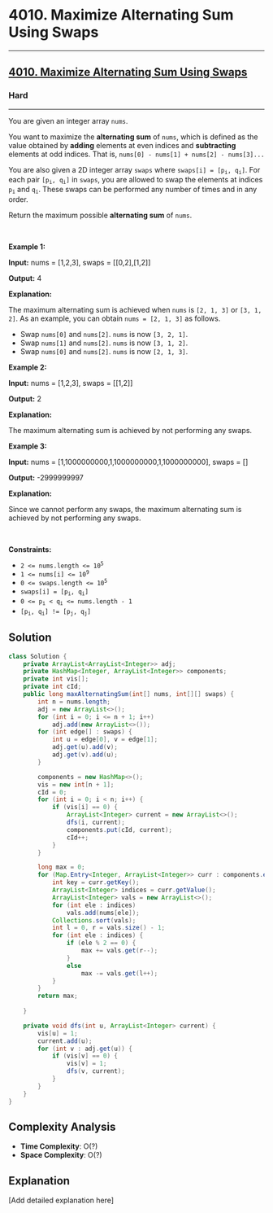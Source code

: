 # 4010. Maximize Alternating Sum Using Swaps


---

<h2><a href="https://leetcode.com/problems/maximize-alternating-sum-using-swaps">4010. Maximize Alternating Sum Using Swaps</a></h2><h3>Hard</h3><hr><p>You are given an integer array <code>nums</code>.</p>

<p>You want to maximize the <strong>alternating sum</strong> of <code>nums</code>, which is defined as the value obtained by <strong>adding</strong> elements at even indices and <strong>subtracting</strong> elements at odd indices. That is, <code>nums[0] - nums[1] + nums[2] - nums[3]...</code></p>

<p>You are also given a 2D integer array <code>swaps</code> where <code>swaps[i] = [p<sub>i</sub>, q<sub>i</sub>]</code>. For each pair <code>[p<sub>i</sub>, q<sub>i</sub>]</code> in <code>swaps</code>, you are allowed to swap the elements at indices <code>p<sub>i</sub></code> and <code>q<sub>i</sub></code>. These swaps can be performed any number of times and in any order.</p>

<p>Return the maximum possible <strong>alternating sum</strong> of <code>nums</code>.</p>

<p>&nbsp;</p>
<p><strong class="example">Example 1:</strong></p>

<div class="example-block">
<p><strong>Input:</strong> <span class="example-io">nums = [1,2,3], swaps = [[0,2],[1,2]]</span></p>

<p><strong>Output:</strong> <span class="example-io">4</span></p>

<p><strong>Explanation:</strong></p>

<p>The maximum alternating sum is achieved when <code>nums</code> is <code>[2, 1, 3]</code> or <code>[3, 1, 2]</code>. As an example, you can obtain <code>nums = [2, 1, 3]</code> as follows.</p>

<ul>
	<li>Swap <code>nums[0]</code> and <code>nums[2]</code>. <code>nums</code> is now <code>[3, 2, 1]</code>.</li>
	<li>Swap <code>nums[1]</code> and <code>nums[2]</code>. <code>nums</code> is now <code>[3, 1, 2]</code>.</li>
	<li>Swap <code>nums[0]</code> and <code>nums[2]</code>. <code>nums</code> is now <code>[2, 1, 3]</code>.</li>
</ul>
</div>

<p><strong class="example">Example 2:</strong></p>

<div class="example-block">
<p><strong>Input:</strong> <span class="example-io">nums = [1,2,3], swaps = [[1,2]]</span></p>

<p><strong>Output:</strong> <span class="example-io">2</span></p>

<p><strong>Explanation:</strong></p>

<p>The maximum alternating sum is achieved by not performing any swaps.</p>
</div>

<p><strong class="example">Example 3:</strong></p>

<div class="example-block">
<p><strong>Input:</strong> <span class="example-io">nums = [1,1000000000,1,1000000000,1,1000000000], swaps = []</span></p>

<p><strong>Output:</strong> <span class="example-io">-2999999997</span></p>

<p><strong>Explanation:</strong></p>

<p>Since we cannot perform any swaps, the maximum alternating sum is achieved by not performing any swaps.</p>
</div>

<p>&nbsp;</p>
<p><strong>Constraints:</strong></p>

<ul>
	<li><code>2 &lt;= nums.length &lt;= 10<sup>5</sup></code></li>
	<li><code>1 &lt;= nums[i] &lt;= 10<sup>9</sup></code></li>
	<li><code>0 &lt;= swaps.length &lt;= 10<sup>5</sup></code></li>
	<li><code>swaps[i] = [p<sub>i</sub>, q<sub>i</sub>]</code></li>
	<li><code>0 &lt;= p<sub>i</sub> &lt; q<sub>i</sub> &lt;= nums.length - 1</code></li>
	<li><code>[p<sub>i</sub>, q<sub>i</sub>] != [p<sub>j</sub>, q<sub>j</sub>]</code></li>
</ul>


## Solution

```java
class Solution {
    private ArrayList<ArrayList<Integer>> adj;
    private HashMap<Integer, ArrayList<Integer>> components;
    private int vis[];
    private int cId;
    public long maxAlternatingSum(int[] nums, int[][] swaps) {
        int n = nums.length;
        adj = new ArrayList<>();
        for (int i = 0; i <= n + 1; i++)
            adj.add(new ArrayList<>());
        for (int edge[] : swaps) {
            int u = edge[0], v = edge[1];
            adj.get(u).add(v);
            adj.get(v).add(u);        
        }

        components = new HashMap<>();
        vis = new int[n + 1];
        cId = 0;
        for (int i = 0; i < n; i++) {
            if (vis[i] == 0) {
                ArrayList<Integer> current = new ArrayList<>();
                dfs(i, current);
                components.put(cId, current);
                cId++;
            }
        }

        long max = 0;
        for (Map.Entry<Integer, ArrayList<Integer>> curr : components.entrySet()) {
            int key = curr.getKey();
            ArrayList<Integer> indices = curr.getValue();
            ArrayList<Integer> vals = new ArrayList<>();
            for (int ele : indices) 
                vals.add(nums[ele]);
            Collections.sort(vals);
            int l = 0, r = vals.size() - 1;
            for (int ele : indices) {
                if (ele % 2 == 0) {
                    max += vals.get(r--);
                }
                else 
                    max -= vals.get(l++);
            }
        }
        return max;
        
    }

    private void dfs(int u, ArrayList<Integer> current) {
        vis[u] = 1;
        current.add(u);
        for (int v : adj.get(u)) {
            if (vis[v] == 0) {
                vis[v] = 1;
                dfs(v, current);
            }
        } 
    }
}
```

## Complexity Analysis

- **Time Complexity**: O(?)
- **Space Complexity**: O(?)

## Explanation

[Add detailed explanation here]

